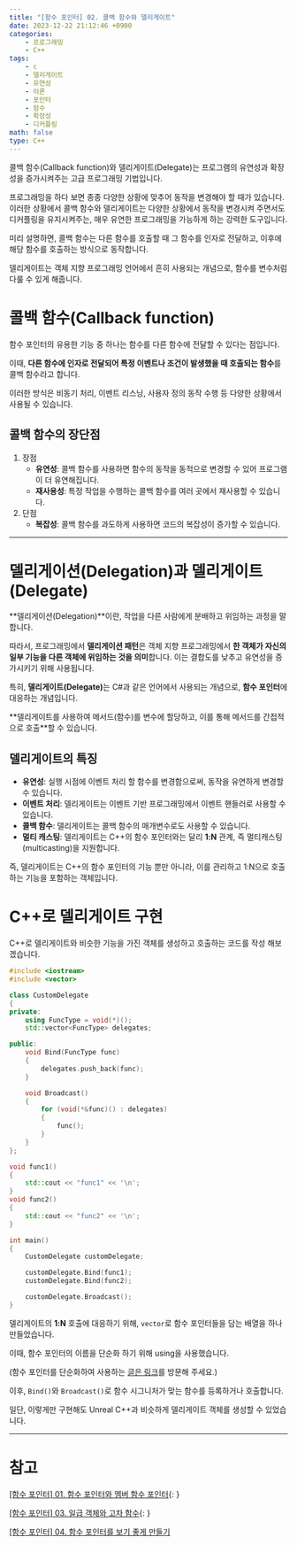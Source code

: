 ```yaml
---
title: "[함수 포인터] 02. 콜백 함수와 델리게이트"
date: 2023-12-22 21:12:46 +0900
categories:
    - 프로그래밍
    - C++
tags:
    - c
    - 델리게이트
    - 유연성
    - 이론
    - 포인터
    - 함수
    - 확장성
    - 디커플링
math: false
type: C++
---
```


콜백 함수(Callback function)와 델리게이트(Delegate)는 프로그램의 유연성과 확장성을 증가시켜주는 고급 프로그래밍 기법입니다.

프로그래밍을 하다 보면 종종 다양한 상황에 맞추어 동작을 변경해야 할 때가 있습니다. 이러한 상황에서 콜백 함수와 델리게이트는 다양한 상황에서 동작을 변경시켜 주면서도 디커플링을 유지시켜주는, 매우 유연한 프로그래밍을 가능하게 하는 강력한 도구입니다.

미리 설명하면, 콜백 함수는 다른 함수를 호출할 때 그 함수를 인자로 전달하고, 이후에 해당 함수를 호출하는 방식으로 동작합니다.

델리게이트는 객체 지향 프로그래밍 언어에서 흔히 사용되는 개념으로, 함수를 변수처럼 다룰 수 있게 해줍니다.


# 콜백 함수(Callback function)

함수 포인터의 유용한 기능 중 하나는 함수를 다른 함수에 전달할 수 있다는 점입니다.

이때, **<span class="font_highlight">다른 함수에 인자로 전달</span>되어 <span class="font_highlight">특정 이벤트나 조건이 발생했을 때 호출</span>되는 함수**를 콜백 함수라고 합니다.

이러한 방식은 비동기 처리, 이벤트 리스닝, 사용자 정의 동작 수행 등 다양한 상황에서 사용될 수 있습니다.

## 콜백 함수의 장단점

1. 장점
    - <span class="important">**유연성**</span>: 콜백 함수를 사용하면 함수의 동작을 동적으로 변경할 수 있어 프로그램이 더 유연해집니다.
    - <span class="important">**재사용성**</span>: 특정 작업을 수행하는 콜백 함수를 여러 곳에서 재사용할 수 있습니다.
2. 단점
    - <span class="important">**복잡성**</span>: 콜백 함수를 과도하게 사용하면 코드의 복잡성이 증가할 수 있습니다.


---


# 델리게이션(Delegation)과 델리게이트(Delegate)

**델리게이션(Delegation)**이란, 작업을 다른 사람에게 분배하고 위임하는 과정을 말합니다.

따라서, 프로그래밍에서 **델리게이션 패턴**은 객체 지향 프로그래밍에서 **한 객체가 자신의 일부 기능을 다른 객체에 위임하는 것을 의미**합니다. 이는 결합도를 낮추고 유연성을 증가시키기 위해 사용됩니다.

특히, <span class="keyword">**델리게이트(Delegate)**</span>는 C#과 같은 언어에서 사용되는 개념으로, **함수 포인터**에 대응하는 개념입니다.

**델리게이트를 사용하여 <span class="font_highlight">메서드(함수)를 변수에 할당</span>하고, 이를 통해 <span class="font_highlight">메서드를 간접적으로 호출</span>**할 수 있습니다.

## 델리게이트의 특징

- <span class="important">**유연성**</span>: 실행 시점에 이벤트 처리 할 함수를 변경함으로써, 동작을 유연하게 변경할 수 있습니다.
- <span class="important">**이벤트 처리**</span>: 델리게이트는 이벤트 기반 프로그래밍에서 이벤트 핸들러로 사용할 수 있습니다.
- <span class="important">**콜백 함수**</span>: 델리게이트는 콜백 함수의 매개변수로도 사용할 수 있습니다.
- <span class="important">**멀티 캐스팅**</span>: 델리게이트는 C++의 함수 포인터와는 달리 **1:N** 관계, 즉 멀티캐스팅(multicasting)을 지원합니다.

즉, 델리게이트는 C++의 함수 포인터의 기능 뿐만 아니라, 이를 관리하고 1:N으로 호출하는 기능을 포함하는 객체입니다.

# C++로 델리게이트 구현

C++로 델리게이트와 비슷한 기능을 가진 객체를 생성하고 호출하는 코드를 작성 해보겠습니다.

```cpp
#include <iostream>
#include <vector>

class CustomDelegate
{
private:
	using FuncType = void(*)();
	std::vector<FuncType> delegates;

public:
	void Bind(FuncType func)
	{
		delegates.push_back(func);
	}

	void Broadcast()
	{
		for (void(*&func)() : delegates)
		{
			func();
		}
	}
};

void func1()
{
	std::cout << "func1" << '\n';
}
void func2()
{
	std::cout << "func2" << '\n';
}

int main()
{
	CustomDelegate customDelegate;

	customDelegate.Bind(func1);
	customDelegate.Bind(func2);

	customDelegate.Broadcast();
}
```

델리게이트의 **1:N** 호출에 대응하기 위해, `vector`로 함수 포인터들을 담는 배열을 하나 만들었습니다.

이때, 함수 포인터의 이름을 단순화 하기 위해 using을 사용했습니다.

(함수 포인터를 단순화하여 사용하는 [글은 링크](https://www.notion.so/6e750f857458474483e0d538c8d1991e?pvs=21)를 방문해 주세요.)

이후, `Bind()`와 `Broadcast()`로 함수 시그니처가 맞는 함수를 등록하거나 호출합니다.

일단, 이렇게만 구현해도 Unreal C++과 비슷하게 델리게이트 객체를 생성할 수 있었습니다.

---

# 참고

[[함수 포인터] 01. 함수 포인터와 멤버 함수 포인터](/posts/%ED%95%A8%EC%88%98-%ED%8F%AC%EC%9D%B8%ED%84%B0-01.-%ED%95%A8%EC%88%98-%ED%8F%AC%EC%9D%B8%ED%84%B0%EC%99%80-%EB%A9%A4%EB%B2%84-%ED%95%A8%EC%88%98-%ED%8F%AC%EC%9D%B8%ED%84%B0/){: }

[[함수 포인터] 03. 일급 객체와 고차 함수](/posts/%ED%95%A8%EC%88%98-%ED%8F%AC%EC%9D%B8%ED%84%B0-03.-%EC%9D%BC%EA%B8%89-%EA%B0%9D%EC%B2%B4%EC%99%80-%EA%B3%A0%EC%B0%A8-%ED%95%A8%EC%88%98/){: }

[[함수 포인터] 04. 함수 포인터를 보기 좋게 만들기](/posts/%ED%95%A8%EC%88%98-%ED%8F%AC%EC%9D%B8%ED%84%B0-04.-%ED%95%A8%EC%88%98-%ED%8F%AC%EC%9D%B8%ED%84%B0%EB%A5%BC-%EB%B3%B4%EA%B8%B0-%EC%A2%8B%EA%B2%8C-%EB%A7%8C%EB%93%A4%EA%B8%B0/)